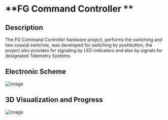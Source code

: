 **FG Command Controller **
===============================

Description 
-------

The FG Command Controller hardware project, performs the switching and two coaxial switches, was developed for switching by pushbutton, the project also provides for signaling by LED indicators and also by signals for designated Telemetry Systems.


Electronic Scheme
-------

![image](https://i.imgur.com/334wfA4.png)


3D Visualization and Progress
-------

![image](https://i.imgur.com/SKj16Ml.png)



